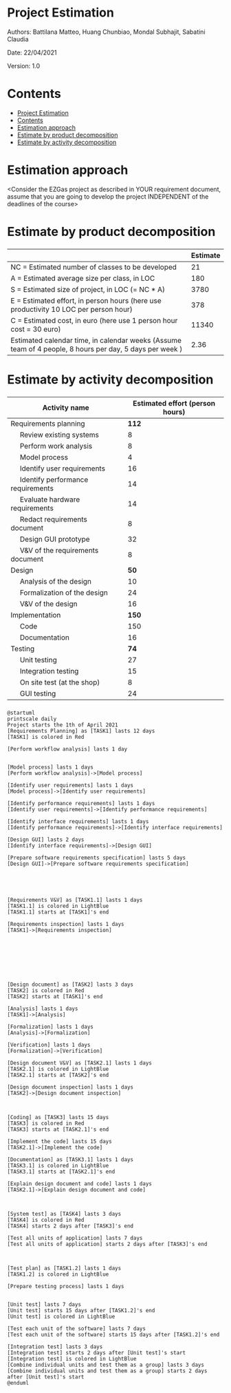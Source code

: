 # Project Estimation  
Authors: Battilana Matteo, Huang Chunbiao, Mondal Subhajit, Sabatini Claudia

Date: 22/04/2021

Version: 1.0
# Contents
- [Project Estimation](#project-estimation)
- [Contents](#contents)
- [Estimation approach](#estimation-approach)
- [Estimate by product decomposition](#estimate-by-product-decomposition)
- [Estimate by activity decomposition](#estimate-by-activity-decomposition)

# Estimation approach
<Consider the EZGas  project as described in YOUR requirement document, assume that you are going to develop the project INDEPENDENT of the deadlines of the course>
# Estimate by product decomposition
###
|             | Estimate                        |             
| ----------- | ------------------------------- |  
| NC =  Estimated number of classes to be developed   |               21          |             
|  A = Estimated average size per class, in LOC       |           180                 |
| S = Estimated size of project, in LOC (= NC * A) | 3780 |   
| E = Estimated effort, in person hours (here use productivity 10 LOC per person hour)  |                378                     |   
| C = Estimated cost, in euro (here use 1 person hour cost = 30 euro) | 11340 |
| Estimated calendar time, in calendar weeks (Assume team of 4 people, 8 hours per day, 5 days per week ) |               2.36     |               
# Estimate by activity decomposition
###
|         Activity name    | Estimated effort (person hours)   |             
| ----------- | ------------------------------- |
| Requirements planning | **112**|
| &nbsp;&nbsp;&nbsp;&nbsp;&nbsp;Review existing systems | 8 |
| &nbsp;&nbsp;&nbsp;&nbsp;&nbsp;Perform work analysis | 8 |
| &nbsp;&nbsp;&nbsp;&nbsp;&nbsp;Model process | 4 |
| &nbsp;&nbsp;&nbsp;&nbsp;&nbsp;Identify user requirements | 16 |
| &nbsp;&nbsp;&nbsp;&nbsp;&nbsp;Identify performance requirements | 14 |
| &nbsp;&nbsp;&nbsp;&nbsp;&nbsp;Evaluate hardware requirements  | 14 |
| &nbsp;&nbsp;&nbsp;&nbsp;&nbsp;Redact requirements document  | 8 |
| &nbsp;&nbsp;&nbsp;&nbsp;&nbsp;Design GUI prototype  | 32 |
| &nbsp;&nbsp;&nbsp;&nbsp;&nbsp;V&V of the requirements document  | 8 |
| Design | **50** |
| &nbsp;&nbsp;&nbsp;&nbsp;&nbsp;Analysis of the design | 10 |
| &nbsp;&nbsp;&nbsp;&nbsp;&nbsp;Formalization of the design | 24 |
| &nbsp;&nbsp;&nbsp;&nbsp;&nbsp;V&V of the design | 16 |
| Implementation | **150** |
| &nbsp;&nbsp;&nbsp;&nbsp;&nbsp;Code | 150 |
| &nbsp;&nbsp;&nbsp;&nbsp;&nbsp;Documentation | 16 |
| Testing | **74** |
| &nbsp;&nbsp;&nbsp;&nbsp;&nbsp;Unit testing | 27  |
| &nbsp;&nbsp;&nbsp;&nbsp;&nbsp;Integration testing | 15 |
| &nbsp;&nbsp;&nbsp;&nbsp;&nbsp;On site test (at the shop) | 8 |
| &nbsp;&nbsp;&nbsp;&nbsp;&nbsp;GUI testing | 24 |
###
```plantuml
@startuml
printscale daily
Project starts the 1th of April 2021
[Requirements Planning] as [TASK1] lasts 12 days
[TASK1] is colored in Red

[Perform workflow analysis] lasts 1 day


[Model process] lasts 1 days
[Perform workflow analysis]->[Model process]

[Identify user requirements] lasts 1 days
[Model process]->[Identify user requirements]

[Identify performance requirements] lasts 1 days
[Identify user requirements]->[Identify performance requirements]

[Identify interface requirements] lasts 1 days
[Identify performance requirements]->[Identify interface requirements]

[Design GUI] lasts 2 days
[Identify interface requirements]->[Design GUI]

[Prepare software requirements specification] lasts 5 days
[Design GUI]->[Prepare software requirements specification]





[Requirements V&V] as [TASK1.1] lasts 1 days
[TASK1.1] is colored in LightBlue
[TASK1.1] starts at [TASK1]'s end

[Requirements inspection] lasts 1 days
[TASK1]->[Requirements inspection]








[Design document] as [TASK2] lasts 3 days
[TASK2] is colored in Red
[TASK2] starts at [TASK1]'s end

[Analysis] lasts 1 days
[TASK1]->[Analysis]

[Formalization] lasts 1 days
[Analysis]->[Formalization]

[Verification] lasts 1 days
[Formalization]->[Verification]

[Design document V&V] as [TASK2.1] lasts 1 days
[TASK2.1] is colored in LightBlue
[TASK2.1] starts at [TASK2]'s end

[Design document inspection] lasts 1 days
[TASK2]->[Design document inspection]



[Coding] as [TASK3] lasts 15 days
[TASK3] is colored in Red
[TASK3] starts at [TASK2.1]'s end

[Implement the code] lasts 15 days
[TASK2.1]->[Implement the code]

[Documentation] as [TASK3.1] lasts 1 days
[TASK3.1] is colored in LightBlue
[TASK3.1] starts at [TASK2.1]'s end

[Explain design document and code] lasts 1 days
[TASK2.1]->[Explain design document and code]



[System test] as [TASK4] lasts 3 days
[TASK4] is colored in Red
[TASK4] starts 2 days after [TASK3]'s end

[Test all units of application] lasts 7 days
[Test all units of application] starts 2 days after [TASK3]'s end



[Test plan] as [TASK1.2] lasts 1 days
[TASK1.2] is colored in LightBlue

[Prepare testing process] lasts 1 days


[Unit test] lasts 7 days
[Unit test] starts 15 days after [TASK1.2]'s end
[Unit test] is colored in LightBlue

[Test each unit of the software] lasts 7 days
[Test each unit of the software] starts 15 days after [TASK1.2]'s end

[Integration test] lasts 3 days
[Integration test] starts 2 days after [Unit test]'s start
[Integration test] is colored in LightBlue
[Combine individual units and test them as a group] lasts 3 days
[Combine individual units and test them as a group] starts 2 days after [Unit test]'s start
@enduml
```
